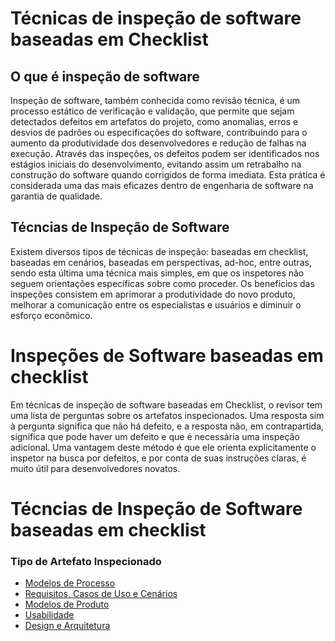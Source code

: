 # Técnicas de inspeção de software baseadas em Checklist


## O que é inspeção de software

Inspeção de software, também conhecida como revisão técnica, é um processo estático de
verificação e validação, que permite que sejam detectados defeitos em artefatos do projeto,
como anomalias, erros e desvios de padrões ou especificações do software, contribuindo para
o aumento da produtividade dos desenvolvedores e redução de falhas na execução. Através
das inspeções, os defeitos podem ser identificados nos estágios iniciais do desenvolvimento,
evitando assim um retrabalho na construção do software quando corrigidos de forma imediata. 
Esta prática é considerada uma das mais eficazes dentro de engenharia de software na
garantia de qualidade.

## Técncias de Inspeção de Software 

Existem diversos tipos de técnicas de inspeção: baseadas em checklist, baseadas em cenários, baseadas em perspectivas, ad-hoc, entre outras, sendo esta última uma técnica mais simples, em que os inspetores não seguem orientações específicas sobre como proceder. Os benefícios das inspeções consistem em aprimorar a produtividade do novo produto, melhorar a comunicação entre os especialistas e usuários e diminuir o esforço econômico.

# Inspeções de Software baseadas em  checklist

Em técnicas de inspeção de software baseadas em Checklist, o revisor tem uma lista de perguntas sobre os artefatos inspecionados. Uma resposta sim à pergunta significa que não há defeito, e a resposta não, em contrapartida, significa que pode haver um defeito e que é necessária uma inspeção adicional. Uma vantagem deste método é que ele orienta explicitamente o inspetor na busca por defeitos, e por conta de suas instruções claras, é muito útil para desenvolvedores novatos.

# Técncias de Inspeção de Software baseadas em checklist

### Tipo de Artefato Inspecionado
 - [Modelos de Processo](https://github.com/GabrielMarquesdaSilva/Catalogo-de-Tecnicas-de-Checklist/blob/main/Modelos%20de%20Processo.md)
 - [Requisitos, Casos de Uso e Cenários](https://github.com/GabrielMarquesdaSilva/Catalogo-de-Tecnicas-de-Checklist/blob/main/Requisitos%2C%20Casos%20de%20Uso%20e%20Cen%C3%A1rios.md)
 - [Modelos de Produto](https://github.com/GabrielMarquesdaSilva/Catalogo-de-Tecnicas-de-Checklist/blob/main/Modelos%20de%20Produto.md)
 - [Usabilidade](https://github.com/GabrielMarquesdaSilva/Catalogo-de-Tecnicas-de-Checklist/blob/main/Usabilidade.md)
 - [Design e Arquitetura](https://github.com/GabrielMarquesdaSilva/Catalogo-de-Tecnicas-de-Checklist/blob/main/Design%20e%20Arquitetura.md)
